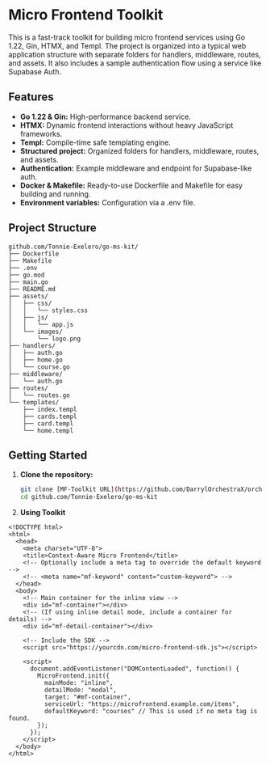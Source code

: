 # Micro Frontend Toolkit

This is a fast-track toolkit for building micro frontend services using Go 1.22, Gin, HTMX, and Templ. The project is organized into a typical web application structure with separate folders for handlers, middleware, routes, and assets. It also includes a sample authentication flow using a service like Supabase Auth.

## Features

- **Go 1.22 & Gin:** High-performance backend service.
- **HTMX:** Dynamic frontend interactions without heavy JavaScript frameworks.
- **Templ:** Compile-time safe templating engine.
- **Structured project:** Organized folders for handlers, middleware, routes, and assets.
- **Authentication:** Example middleware and endpoint for Supabase-like auth.
- **Docker & Makefile:** Ready-to-use Dockerfile and Makefile for easy building and running.
- **Environment variables:** Configuration via a .env file.

## Project Structure

```
github.com/Tonnie-Exelero/go-ms-kit/
├── Dockerfile
├── Makefile
├── .env
├── go.mod
├── main.go
├── README.md
├── assets/
│   ├── css/
│   │   └── styles.css
│   ├── js/
│   │   └── app.js
│   └── images/
│       └── logo.png
├── handlers/
│   ├── auth.go
│   ├── home.go
│   └── course.go
├── middleware/
│   └── auth.go
├── routes/
│   └── routes.go
└── templates/
    ├── index.templ
    ├── cards.templ
    ├── card.templ
    └── home.templ

```

## Getting Started

1. **Clone the repository:**
   ```bash
   git clone [MF-Toolkit URL](https://github.com/DarrylOrchestraX/orchestrax-mf-toolkit.git)
   cd github.com/Tonnie-Exelero/go-ms-kit

   ```
2. **Using Toolkit**

```
<!DOCTYPE html>
<html>
  <head>
    <meta charset="UTF-8">
    <title>Context-Aware Micro Frontend</title>
    <!-- Optionally include a meta tag to override the default keyword -->
    <!-- <meta name="mf-keyword" content="custom-keyword"> -->
  </head>
  <body>
    <!-- Main container for the inline view -->
    <div id="mf-container"></div>
    <!-- (If using inline detail mode, include a container for details) -->
    <div id="mf-detail-container"></div>

    <!-- Include the SDK -->
    <script src="https://yourcdn.com/micro-frontend-sdk.js"></script>

    <script>
      document.addEventListener("DOMContentLoaded", function() {
        MicroFrontend.init({
          mainMode: "inline",
          detailMode: "modal",
          target: "#mf-container",
          serviceUrl: "https://microfrontend.example.com/items",
          defaultKeyword: "courses" // This is used if no meta tag is found.
        });
      });
    </script>
  </body>
</html>
```
